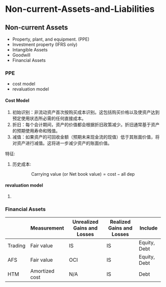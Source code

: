 # Non-current-Assets-and-Liabilities

## Non-current Assets

- Property, plant, and equipment. (PPE)
- Investment property (IFRS only)
- Intangible Assets
- Goodwill
- Financial Assets

### PPE

- cost model
- revaluation model

#### Cost Model

1. 初始识别：非流动资产首次按购买成本识别。这包括购买价格以及使资产达到预定使用状态所必需的任何直接成本。
2. 折旧：每个会计期间，资产的价值都会根据折旧政策减少。折旧通常基于资产的预期使用寿命和残值。
3. 减值：如果资产的可回收金额（预期未来现金流的现值）低于其账面价值，将对资产进行减值。这将进一步减少资产的账面价值。

特征:

1. 历史成本:

$$
\text{Carrying value (or Net book value)} = \text{cost} - \text{all dep}
$$

#### revaluation model

1.

### Financial Assets

|         | Measurement    | Unrealized Gains and Losses | Realized Gains and Losses | Include      |
| ------- | -------------- | --------------------------- | ------------------------- | ------------ |
| Trading | Fair value     | IS                          | IS                        | Equity, Debt |
| AFS     | Fair value     | OCI                         | IS                        | Equity, Debt |
| HTM     | Amortized cost | N/A                         | IS                        | Debt         |
